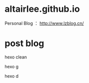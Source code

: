 # altairlee.github.io
Personal Blog ： http://www.lzblog.cn/

# post blog
hexo clean

hexo g

hexo d
